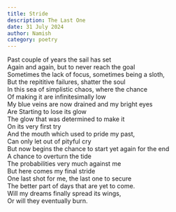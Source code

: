 ```yaml
---
title: Stride
description: The Last One
date: 31 July 2024
author: Namish 
category: poetry
---
```


Past couple of years the sail has set <br/>
Again and again, but to never reach the goal <br/>
Sometimes the lack of focus, sometimes being a sloth, <br/>
But the repititive failures, shatter the soul <br/>
In this sea of simplistic chaos, where the chance <br/>
Of making it are infinitesimally low <br/>
My blue veins are now drained and my bright eyes <br/>
Are Starting to lose its glow <br/>
The glow that was determined to make it <br/>
On its very first try <br/>
And the mouth which used to pride my past, <br/> 
Can only let out of pityful cry <br/>
But now begins the chance to start yet again for the end <br/>
A chance to overturn the tide <br/>
The probabilities very much against me <br/>
But here comes my final stride <br/>
One last shot for me, the last one to secure <br/>
The better part of days that are yet to come. <br/>
Will my dreams finally spread its wings, <br/>
Or will they eventually burn.<br/>
